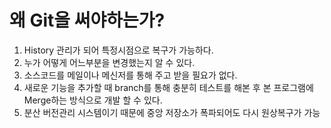 # 왜 Git을 써야하는가?
1. History 관리가 되어 특정시점으로 복구가 가능하다.  
2. 누가 어떻게 어느부분을 변경했는지 알 수 있다.  
3. 소스코드를 메일이나 메신저를 통해 주고 받을 필요가 없다.  
4. 새로운 기능을 추가할 때 branch를 통해 충분히 테스트를 해본 후 본 프로그램에 Merge하는 방식으로 개발 할 수 있다.  
5. 분산 버전관리 시스템이기 때문에 중앙 저장소가 폭파되어도 다시 원상복구가 가능  